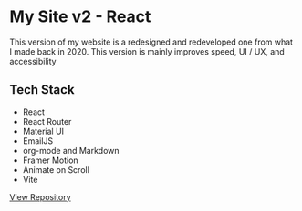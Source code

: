 

# My Site v2 - React

This version of my website is a redesigned and redeveloped one from what I made
back in 2020. This version is mainly improves speed, UI / UX, and accessibility


## Tech Stack

-   React
-   React Router
-   Material UI
-   EmailJS
-   org-mode and Markdown
-   Framer Motion
-   Animate on Scroll
-   Vite

[View Repository](https://github.com/Buraiyen/brianenguyen.com)

